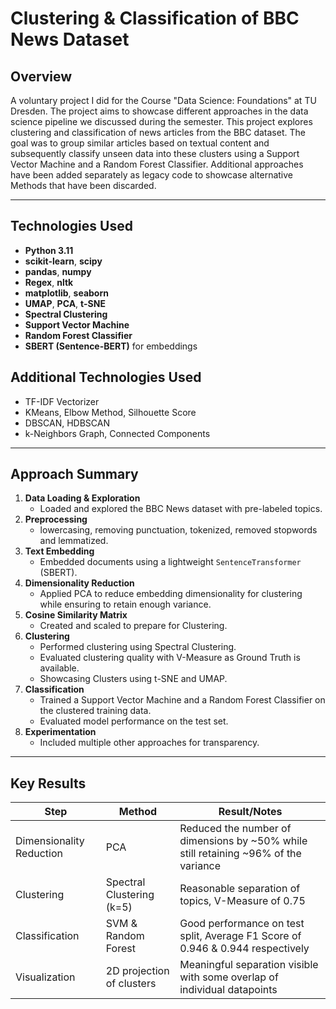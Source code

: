 # Clustering & Classification of BBC News Dataset

## Overview
A voluntary project I did for the Course "Data Science: Foundations" at TU Dresden. The project aims to showcase different approaches in the data science pipeline we discussed during the semester.  This project explores clustering and classification of news articles from the BBC dataset. The goal was to group similar articles based on textual content and subsequently classify unseen data into these clusters using a Support Vector Machine and a Random Forest Classifier. Additional approaches have been added separately as legacy code to showcase alternative Methods that have been discarded.

---

##  Technologies Used

- **Python 3.11**
- **scikit-learn**, **scipy**
- **pandas**, **numpy**
- **Regex**, **nltk**
- **matplotlib**, **seaborn**
- **UMAP**, **PCA**, **t-SNE**
- **Spectral Clustering**
- **Support Vector Machine**
- **Random Forest Classifier**
- **SBERT (Sentence-BERT)** for embeddings

## Additional Technologies Used
- TF-IDF Vectorizer
- KMeans, Elbow Method, Silhouette Score
- DBSCAN, HDBSCAN
- k-Neighbors Graph, Connected Components

---

##  Approach Summary

1. **Data Loading & Exploration**
   - Loaded and explored the BBC News dataset with pre-labeled topics.
2. **Preprocessing**
   - lowercasing, removing punctuation, tokenized, removed stopwords and lemmatized.
3. **Text Embedding**
   - Embedded documents using a lightweight `SentenceTransformer` (SBERT).
4. **Dimensionality Reduction**
   - Applied PCA to reduce embedding dimensionality for clustering while ensuring to retain enough variance.
5. **Cosine Similarity Matrix**
   - Created and scaled to prepare for Clustering.
6. **Clustering**
   - Performed clustering using Spectral Clustering.
   - Evaluated clustering quality with V-Measure as Ground Truth is available.
   - Showcasing Clusters using t-SNE and UMAP.
7. **Classification**
   - Trained a Support Vector Machine and a Random Forest Classifier on the clustered training data.
   - Evaluated model performance on the test set.
8. **Experimentation**
   - Included multiple other approaches for transparency.

---

## Key Results

| Step              | Method                | Result/Notes                         |
|-------------------|------------------------|--------------------------------------|
| Dimensionality Reduction | PCA | Reduced the number of dimensions by ~50% while still retaining ~96% of the variance |
| Clustering        | Spectral Clustering (k=5) | Reasonable separation of topics, V-Measure of 0.75  |
| Classification    | SVM & Random Forest          | Good performance on test split, Average F1 Score of 0.946 & 0.944 respectively |
| Visualization     | 2D projection of clusters | Meaningful separation visible with some overlap of individual datapoints|



